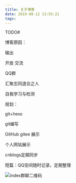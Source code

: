 ```yaml
---
title: 关于博客
date: 2019-08-12 13:55:21
tags:
---
```


TODO#

博客原因：

输出

开放 交流

QQ群

汇聚志同道合之人

自我学习与检测



规划：

git+hexo

git编写

GitHub gitee 展示

个人网站展示

cnblogs定期同步

短篇：QQ空间随时记录，定期整理



![index群聊二维码](C:\Users\Administrator\Pictures\index群聊二维码.png)